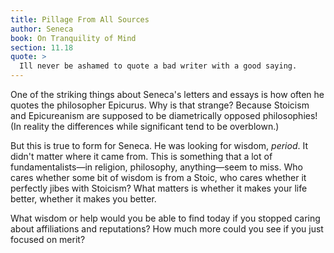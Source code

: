 ```yaml
---
title: Pillage From All Sources
author: Seneca
book: On Tranquility of Mind
section: 11.18
quote: >
  Ill never be ashamed to quote a bad writer with a good saying.
---
```


One of the striking things about Seneca's letters and essays is how often he quotes the philosopher Epicurus. Why is that strange? Because Stoicism and Epicureanism are supposed to be diametrically opposed philosophies! (In reality the differences while significant tend to be overblown.)

But this is true to form for Seneca. He was looking for wisdom, _period_. It didn't matter where it came from. This is something that a lot of fundamentalists—in religion, philosophy, anything—seem to miss. Who cares whether some bit of wisdom is from a Stoic, who cares whether it perfectly jibes with Stoicism? What matters is whether it makes your life better, whether it makes you better.

What wisdom or help would you be able to find today if you stopped caring about affiliations and reputations? How much more could you see if you just focused on merit?
